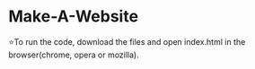 # Make-A-Website

:star:To run the code, download the files and open index.html in the browser(chrome, opera or mozilla).
